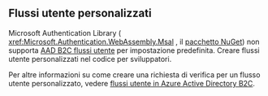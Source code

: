 ## <a name="custom-user-flows"></a>Flussi utente personalizzati

Microsoft Authentication Library ( <xref:Microsoft.Authentication.WebAssembly.Msal> , il [pacchetto NuGet](https://www.nuget.org/packages/Microsoft.Authentication.WebAssembly.Msal/)) non supporta [AAD B2C flussi utente](/azure/active-directory-b2c/user-flow-overview) per impostazione predefinita. Creare flussi utente personalizzati nel codice per sviluppatori.

Per altre informazioni su come creare una richiesta di verifica per un flusso utente personalizzato, vedere [flussi utente in Azure Active Directory B2C](/azure/active-directory-b2c/user-flow-overview).
